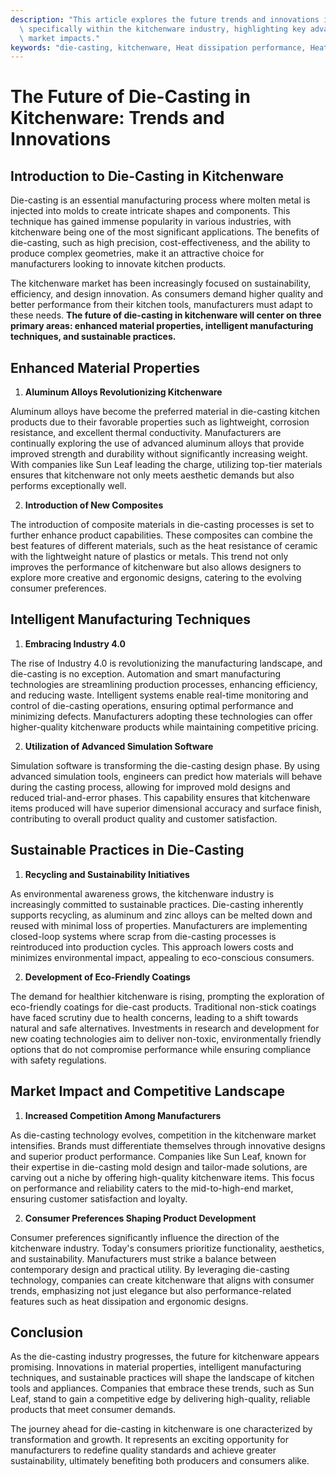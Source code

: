 ```yaml
---
description: "This article explores the future trends and innovations in die-casting technology\
  \ specifically within the kitchenware industry, highlighting key advancements and\
  \ market impacts."
keywords: "die-casting, kitchenware, Heat dissipation performance, Heat sink"
---
```

# The Future of Die-Casting in Kitchenware: Trends and Innovations

## Introduction to Die-Casting in Kitchenware

Die-casting is an essential manufacturing process where molten metal is injected into molds to create intricate shapes and components. This technique has gained immense popularity in various industries, with kitchenware being one of the most significant applications. The benefits of die-casting, such as high precision, cost-effectiveness, and the ability to produce complex geometries, make it an attractive choice for manufacturers looking to innovate kitchen products. 

The kitchenware market has been increasingly focused on sustainability, efficiency, and design innovation. As consumers demand higher quality and better performance from their kitchen tools, manufacturers must adapt to these needs. **The future of die-casting in kitchenware will center on three primary areas: enhanced material properties, intelligent manufacturing techniques, and sustainable practices.**

## Enhanced Material Properties

1. **Aluminum Alloys Revolutionizing Kitchenware**

Aluminum alloys have become the preferred material in die-casting kitchen products due to their favorable properties such as lightweight, corrosion resistance, and excellent thermal conductivity. Manufacturers are continually exploring the use of advanced aluminum alloys that provide improved strength and durability without significantly increasing weight. With companies like Sun Leaf leading the charge, utilizing top-tier materials ensures that kitchenware not only meets aesthetic demands but also performs exceptionally well.

2. **Introduction of New Composites**

The introduction of composite materials in die-casting processes is set to further enhance product capabilities. These composites can combine the best features of different materials, such as the heat resistance of ceramic with the lightweight nature of plastics or metals. This trend not only improves the performance of kitchenware but also allows designers to explore more creative and ergonomic designs, catering to the evolving consumer preferences.

## Intelligent Manufacturing Techniques

1. **Embracing Industry 4.0**

The rise of Industry 4.0 is revolutionizing the manufacturing landscape, and die-casting is no exception. Automation and smart manufacturing technologies are streamlining production processes, enhancing efficiency, and reducing waste. Intelligent systems enable real-time monitoring and control of die-casting operations, ensuring optimal performance and minimizing defects. Manufacturers adopting these technologies can offer higher-quality kitchenware products while maintaining competitive pricing.

2. **Utilization of Advanced Simulation Software**

Simulation software is transforming the die-casting design phase. By using advanced simulation tools, engineers can predict how materials will behave during the casting process, allowing for improved mold designs and reduced trial-and-error phases. This capability ensures that kitchenware items produced will have superior dimensional accuracy and surface finish, contributing to overall product quality and customer satisfaction.

## Sustainable Practices in Die-Casting

1. **Recycling and Sustainability Initiatives**

As environmental awareness grows, the kitchenware industry is increasingly committed to sustainable practices. Die-casting inherently supports recycling, as aluminum and zinc alloys can be melted down and reused with minimal loss of properties. Manufacturers are implementing closed-loop systems where scrap from die-casting processes is reintroduced into production cycles. This approach lowers costs and minimizes environmental impact, appealing to eco-conscious consumers.

2. **Development of Eco-Friendly Coatings**

The demand for healthier kitchenware is rising, prompting the exploration of eco-friendly coatings for die-cast products. Traditional non-stick coatings have faced scrutiny due to health concerns, leading to a shift towards natural and safe alternatives. Investments in research and development for new coating technologies aim to deliver non-toxic, environmentally friendly options that do not compromise performance while ensuring compliance with safety regulations.

## Market Impact and Competitive Landscape

1. **Increased Competition Among Manufacturers**

As die-casting technology evolves, competition in the kitchenware market intensifies. Brands must differentiate themselves through innovative designs and superior product performance. Companies like Sun Leaf, known for their expertise in die-casting mold design and tailor-made solutions, are carving out a niche by offering high-quality kitchenware items. This focus on performance and reliability caters to the mid-to-high-end market, ensuring customer satisfaction and loyalty.

2. **Consumer Preferences Shaping Product Development**

Consumer preferences significantly influence the direction of the kitchenware industry. Today's consumers prioritize functionality, aesthetics, and sustainability. Manufacturers must strike a balance between contemporary design and practical utility. By leveraging die-casting technology, companies can create kitchenware that aligns with consumer trends, emphasizing not just elegance but also performance-related features such as heat dissipation and ergonomic designs.

## Conclusion

As the die-casting industry progresses, the future for kitchenware appears promising. Innovations in material properties, intelligent manufacturing techniques, and sustainable practices will shape the landscape of kitchen tools and appliances. Companies that embrace these trends, such as Sun Leaf, stand to gain a competitive edge by delivering high-quality, reliable products that meet consumer demands.

The journey ahead for die-casting in kitchenware is one characterized by transformation and growth. It represents an exciting opportunity for manufacturers to redefine quality standards and achieve greater sustainability, ultimately benefiting both producers and consumers alike.
